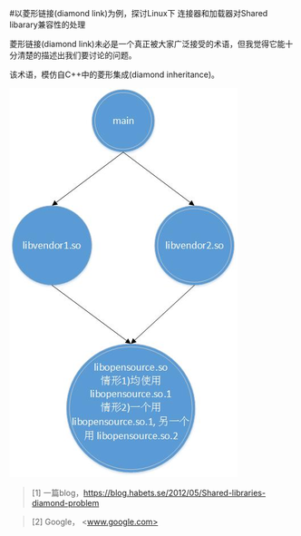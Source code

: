#以菱形链接(diamond link)为例，探讨Linux下 连接器和加载器对Shared libarary兼容性的处理

菱形链接(diamond link)未必是一个真正被大家广泛接受的术语，但我觉得它能十分清楚的描述出我们要讨论的问题。

该术语，模仿自C++中的菱形集成(diamond inheritance)。

![图1](https://raw.githubusercontent.com/lzueclipse/learning/master/c_cpp/0004/diamond_linking.jpg "图1")



>\[1] 一篇blog，<https://blog.habets.se/2012/05/Shared-libraries-diamond-problem>

>\[2] Google， <www.google.com>
